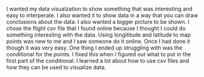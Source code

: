 I wanted my data visualzation to show something that was interesting and easy to interperate. I also wanted it to show data in a way that you can draw conclusions about the data. I also wanted a bigger picture to be shown. I chose the flight csv file that I found online because I thought I could do something interesitng with the data. Using longititude and latitude to map points was new to me and I saw someone do it online. Once I had done it though it was very easy. One thing I ended up struggling with was the conditional for the points. I fixed this when I figured out what to put in the first part of the conditional. I learned a lot about how to use csv files and how they can be used to visualize data.